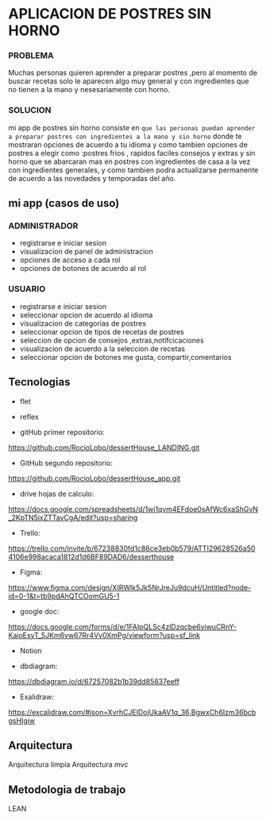 # APLICACION DE POSTRES SIN HORNO

### PROBLEMA

Muchas personas quieren aprender a preparar postres ,pero al momento de buscar recetas solo le aparecen algo muy general y con ingredientes que no tienen a la mano y nesesariamente con horno.

### SOLUCION

 mi app de postres sin horno consiste en ``que las personas puedan aprender a preparar postres con ingredientes a la mano y sin horno``
 donde te mostraran opciones de acuerdo a tu idioma y como tambien opciones de postres a elegir como :postres  frios , rapidos faciles consejos y extras  y sin horno que se abarcaran mas en  postres con ingredientes de casa a la vez con  ingredientes generales, y como tambien podra actualizarse permanente  de acuerdo a las novedades y temporadas del año.


 ##  mi app (casos de uso)

### ADMINISTRADOR

- registrarse e iniciar sesion
- visualizacion de panel de administracion
- opciones de acceso a cada rol
- opciones de botones de acuerdo al rol

### USUARIO
 - registrarse e iniciar sesion
 - seleccionar opcion de acuerdo al idioma
 - visualizacion de categorias de postres
 - seleccionar opcion de  tipos de recetas de postres
 - seleccion de opcion de consejos ,extras,notifcicaciones
 - visualizacion de acuerdo a la seleccion de recetas
 - seleccionar opcion de botones me gusta, compartir,comentarios


## Tecnologias
- flet
- reflex

- gitHub primer repositorio:

https://github.com/RocioLobo/dessertHouse_LANDING.git

- GitHub segundo repositorio:

https://github.com/RocioLobo/dessertHouse_app.git

- drive hojas de calculo:

https://docs.google.com/spreadsheets/d/1wj1qvm4EFdoe0sAfWc6xaShGvN_2KpTN5ixZTTavCgA/edit?usp=sharing

- Trello:

https://trello.com/invite/b/67238830fd1c86ce3eb0b579/ATTI29628526a504106e998acaca1812d1d6BF89DAD6/desserthouse

- Figma:

https://www.figma.com/design/XIRWIk5Jk5NrJreJu9dcuH/Untitled?node-id=0-1&t=tb9pdAhQTCOomGU5-1


- google doc:

https://docs.google.com/forms/d/e/1FAIpQLSc4zlDzqcbe6yjwuCRnY-KaioEsyT_5JKm6vw67Rr4Vv0XmPg/viewform?usp=sf_link

- Notion

- dbdiagram:

https://dbdiagram.io/d/67257082b1b39dd85837eeff

- Exalidraw:

https://excalidraw.com/#json=XvrhCJElDojUkaAV1q_36,BgwxCh6Izm36bcbgsHIgiw

## Arquitectura

Arquitectura limpia
Arquitectura mvc


## Metodologia de trabajo
LEAN
